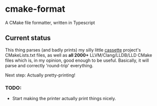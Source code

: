 # cmake-format

A CMake file formatter, written in Typescript

## Current status

This thing parses (and badly prints) my silly little
[cassette](http://github.com/kevinfrei/cassette) project's CMakeLists.txt files,
as well as **all 2000+** LLVM/Clang/LLDB/LLD CMake files which is, in my
opinion, good enough to be useful. Basically, it will parse and correctly
'round-trip' everything.

Next step: Actually pretty-printing!

### TODO:

- Start making the printer actually print things nicely.
